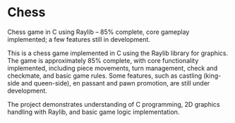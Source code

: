 # Chess
Chess game in C using Raylib – 85% complete, core gameplay implemented; a few features still in development.

This is a chess game implemented in C using the Raylib library for graphics. The game is approximately 85% complete, with core functionality implemented, including piece movements, turn management, check and checkmate, and basic game rules. Some features, such as castling (king-side and queen-side), en passant and pawn promotion, are still under development.

The project demonstrates understanding of C programming, 2D graphics handling with Raylib, and basic game logic implementation. 

